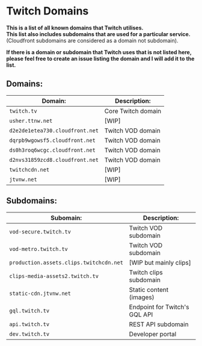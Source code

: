 # Twitch Domains

**This is a list of all known domains that Twitch utilises.**  
**This list also includes subdomains that are used for a particular service.**  
(Cloudfront subdomains are considered as a domain not subdomain).

**If there is a domain or subdomain that Twitch uses that is not listed here, please feel free to create an issue listing the domain and I will add it to the list.**

## Domains:

| Domain:  | Description: |
| ------------- | ------------- |
| `twitch.tv`  | Core Twitch domain  |
| `usher.ttnw.net`  | [WIP]  |
| `d2e2de1etea730.cloudfront.net`  | Twitch VOD domain  |
| `dqrpb9wgowsf5.cloudfront.net`  | Twitch VOD domain  |
| `ds0h3roq6wcgc.cloudfront.net`  | Twitch VOD domain  |
| `d2nvs31859zcd8.cloudfront.net`  | Twitch VOD domain  |
| `twitchcdn.net`  | [WIP]  |
| `jtvnw.net`  | [WIP]  |

## Subdomains:

| Subomain:  | Description: |
| ------------- | ------------- |
| `vod-secure.twitch.tv`  | Twitch VOD subdomain  |
| `vod-metro.twitch.tv`  | Twitch VOD subdomain  |
| `production.assets.clips.twitchcdn.net`  | [WIP but mainly clips]  |
| `clips-media-assets2.twitch.tv`  | Twitch clips subdomain  |
| `static-cdn.jtvnw.net`  | Static content (images)   |
| `gql.twitch.tv`  | Endpoint for Twitch's GQL API  |
| `api.twitch.tv`  | REST API subdomain  |
| `dev.twitch.tv`  | Developer portal  |
